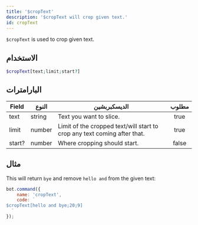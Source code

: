 ```yaml
---
title: '$cropText'
description: '$cropText will crop given text.'
id: cropText
---
```


`$cropText` is used to crop given text.

## الاستخدام

```php
$cropText[text;limit;start?]
```

## البارامترات

| Field  | النوع  | الديسكبربشين                                                             | مطلوب |
| ------ | ------ | ------------------------------------------------------------------------ |:-----:|
| text   | string | Text you want to slice.                                                  | true  |
| limit  | number | Limit of the cropped text/will start to crop any text coming after that. | true  |
| start? | number | Where cropping should start.                                             | false |

## مثال

This will return `bye` and remove `hello and` from the given text:

```javascript
bot.command({
    name: 'cropText',
    code: `
$cropText[hello and bye;20;9]
  `
});
```
